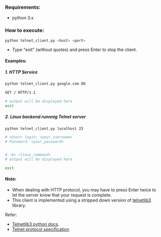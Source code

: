 ### Requirements:
- python 3.x

### How to execute:
```sh
python telnet_client.py <host> <port>
```
- Type "exit" (without quotes) and press Enter to stop the client.

#### Examples:

##### 1. HTTP Service
```sh
python telnet_client.py google.com 80

GET / HTTP/1.1

# output will be displayed here
exit
```

##### 2. Linux backend runnnig Telnet server
```sh
python telnet_client.py localhost 23

# <User> login: <your_username>
# Password: <your_password>


# ~$> <linux_command>
# output will be displayed here

exit
```

#### Note:
- When dealing with HTTP protocol, you may have to press Enter twice to let the server know that your request is complete.
- This client is implemented using a stripped down version of [telnetlib3](https://pypi.org/project/telnetlib3/) library.

Refer:
- [Telnetlib3 python docs](https://docs.python.org/3/library/telnetlib.html).
- [Telnet protocol specification](https://tools.ietf.org/html/rfc854)